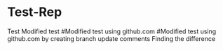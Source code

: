 # Test-Rep
Test
Modified test
#Modified test using github.com
#Modified test using github.com by creating branch
update comments
Finding the difference

